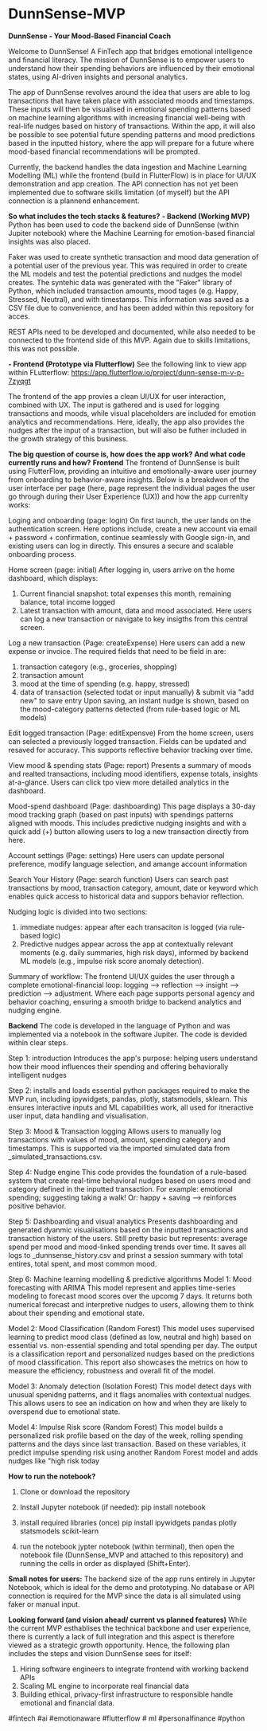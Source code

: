 # DunnSense-MVP
**DunnSense - Your Mood-Based Financial Coach**

Welcome to DunnSense! A FinTech app that bridges emotional intelligence and financial literacy. The mission of DunnSense is to empower users to understand how their spending behaviors are influenced by their emotional states, using AI-driven insights and personal analytics. 

The app of DunnSense revolves around the idea that users are able to log transactions that have taken place with associated moods and timestamps. These inputs will then be visualised in emotional spending patterns based on machine learning algorithms with increasing financial well-being with real-life nudges based on history of transactions. Within the app, it will also be possible to see potential future spending patterns and mood predictions based in the inputted history, where the app will prepare for a future where mood-based financial recommendations will be prompted. 

Currently, the backend handles the data ingestion and Machine Learning Modelling (ML) while the frontend (build in FlutterFlow) is in place for UI/UX demonstration and app creation. The API connection has not yet been implemented due to software skills limitation (of myself) but the API connection is a plannend enhancement. 

**So what includes the tech stacks & features?**
**- Backend (Working MVP)**
Python has been used to code the backend side of DunnSense (within Jupiter notebook) where the Machine Learning for emotion-based financial insights was also placed.

Faker was used to create synthetic transaction and mood data generation of a potential user of the previous year. This was required in order to create the ML models and test the potential predictions and nudges the model creates. The syntehic data was generated with the "Faker" library of Python, which included transaction amounts, mood tages (e.g. Happy, Stressed, Neutral), and with timestamps. This information was saved as a CSV file due to convenience, and has been added within this repository for acces. 

REST APIs need to be developed and documented, while also needed to be connected to the frontend side of this MVP. Again due to skills limitations, this was not possible. 

**- Frontend (Prototype via Flutterflow)**
See the following link to view app within FLutterflow: https://app.flutterflow.io/project/dunn-sense-m-v-p-7zyqgt

The frontend of the app provies a clean UI/UX for user interaction, combined with UX. The input is gathered and is used for logging transactions and moods, while visual placeholders are included for emotion analytics and recommendations. Here, ideally, the app also provides the nudges after the input of a transaction, but will also be futher included in the growth strategy of this business. 

**The big question of course is, how does the app work? And what code currently runs and how?**
**Frontend**
The frontend of DunnSense is built using FlutterFlow, providing an intuitive and emotionally-aware user journey from onboarding to behavior-aware insights. Below is a breakdwon of the user interface per page (here, page represent the individual pages the user go through during their User Experience (UX)) and how the app currenlty works:

Loging and onboarding (page: login)
On first launch, the user lands on the authentication screen. Here options include, create a new account via email + password + confirmation, continue seamlessly with Google sign-in, and existing users can log in directly. This ensures a secure and scalable onboarding process.

Home screen (page: initial)
After logging in, users arrive on the home dashboard, which displays:
1. Current financial snapshot: total expenses this month, remaining balance, total income logged
2. Latest transaction with amount, data and mood associated.
Here users can log a new transaction or navigate to key insigths from this central screen.

Log a new transaction (Page: createExpense)
Here users can add a new expense or invoice. The required fields that need to be field in are:
1. transaction category (e.g., groceries, shopping)
2. transaction amount
3. mood at the time of spending (e.g. happy, stressed)
4. data of transaction (selected todat or input manually)
& submit via "add new" to save entry
Upon saving, an instant nudge is shown, based on the mood-category patterns detected (from rule-based logic or ML models)

Edit logged transaction (Page: editExpensve)
From the home screen, users can selected a previously logged transaction. Fields can be updated and resaved for accuracy. This supports reflective behavior tracking over time.

View mood & spending stats (Page: report)
Presents a summary of moods and realted transactions, including mood identifiers, expense totals, insights at-a-glance. Users can click tpo view more detailed analytics in the dashboard.

Mood-spend dashboard (Page: dashboarding)
This page displays a 30-day mood tracking graph (based on past inputs) with spendings patterns aligned with moods. This includes predictive nudging insights and with a quick add (+) button allowing users to log a new transaction directly from here. 

Account settings (Page: settings)
Here users can update personal preference, modify language selection, and amange account information

Search Your History (Page: search function)
Users can search past transactions by mood, transaction category, amount, date or keyword which enables quick access to historical data and suppors behavior reflection.

Nudging logic is divided into two sections:
1. immediate nudges: appear after each transaciton is logged (via rule-based logic)
2. Predictive nudges appear across the app at contextually relevant moments (e.g. daily summaries, high risk days), informed by backend ML models (e.g., impulse risk score anomaly detection). 

Summary of workflow:
The frontend UI/UX guides the user through a complete emotional-financial loop: logging --> reflection --> insight --> prediction --> adjustment. Where each page supports personal agency and behavior coaching, ensuring a smooth bridge to backend analytics and nudging engine.

**Backend**
The code is developed in the language of Python and was implemented via a notebook in the software Jupiter. The code is devided within clear steps.

Step 1: introduction
Introduces the app's purpose: helping users understand how their mood influences their spending and offering behaviorally intelligent nudges

Step 2: installs and loads essential python packages required to make the MVP run, including ipywidgets, pandas, plotly, statsmodels, sklearn. This ensures interactive inputs and ML capabilities work, all used for itneractive user input, data handling and visualisation.

Step 3: Mood & Transaction logging
Allows users to manually log transactions with values of mood, amount, spending category and timestamps. This is supported via the imported simulated data from _simulated_transactions.csv.

Step 4: Nudge engine
This code provides the foundation of a rule-based system that create real-time behavioral nudges based on users mood and category defined in the inputted transaction. For example: emotional spending; suggesting taking a walk! Or: happy + saving --> reinforces positive behavior. 

Step 5: Dashboarding and visual analytics
Presents dashboarding and generated dyanmic visualisations based on the inputted transactions and transaction history of the users. Still pretty basic but represents: average spend per mood and mood-linked spending trends over time. It saves all logs to _dunnsense_history.csv and prinst a session summary with total entires, total spent, and most common mood.

Step 6: Machine learning modelling & predictive algorithms
Model 1: Mood forecasting with ARIMA
This model represent and applies time-series modeling to forecast mood scores over the upcomg 7 days. It returns both numerical forecast and interpretive nudges to users, allowing them to think about their spending and emotional state.

Model 2: Mood Classification (Random Forest)
This model uses supervised learning to predict mood class (defined as low, neutral and high) based on essential vs. non-essential spending and total spending per day. The output is a classification report and personalized nudges based on the predictions of mood classification. This report also showcases the metrics on how to measure the efficiency, robustness and overall fit of the model.

Model 3: Anomaly detection (Isolation Forest)
This model detect days with unusual spenidng patterns, and it flags anomalies with contextual nudges. This allows users to see an indication on how and when they are likely to overspend due to emotional state.

Model 4: Impulse Risk score (Random Forest)
This model builds a personalized risk profile based on the day of the week, rolling spending patterns and the days since last transaction. Based on these variables, it predict impulse spending risk using another Random Forest model and adds nudges like "high risk today

**How to run the notebook?**
1. Clone or download the repository
2. Install Jupyter notebook (if needed):
pip install notebook

3. install required libraries (once)
pip install ipywidgets pandas plotly statsmodels scikit-learn

4. run the notebook
jypter notebook (within terminal), then open the notebook file (DunnSense_MVP and attached to this repository) and running the cells in order as displayed (Shift+Enter).

**Small notes for users:**
The backend size of the app runs entirely in Jupyter Notebook, which is ideal for the demo and prototyping. No database or API connection is required for the MVP since the data is all simulated using faker or manual input. 

**Looking forward (and vision ahead/ current vs planned features)**
While the current MVP esthablises the technical backbone and user experience, there is currently a lack of full integration and this aspect is therefore viewed as a strategic growth opportunity. Hence, the following plan includes the steps and vision DunnSense sees for itself:
1. Hiring software engineers to integrate frontend with working backend APIs
2. Scaling ML engine to incorporate real financial data
3. Building ethical, privacy-first infrastructure to responsible handle emotional and financial data.

#fintech #ai #emotionaware #flutterflow # ml #personalfinance #python
